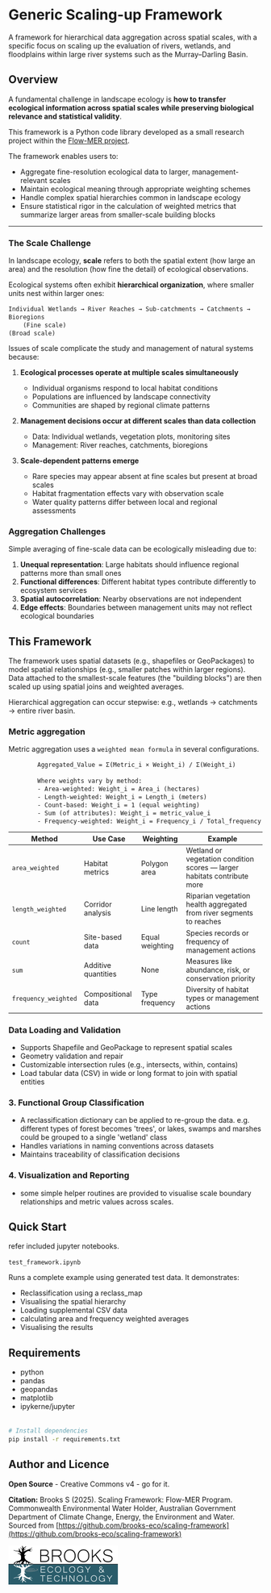 # Generic Scaling-up Framework

A framework for hierarchical data aggregation across spatial scales, with a specific focus on scaling up the evaluation of rivers, wetlands, and floodplains within large river systems such as the Murray–Darling Basin.

## Overview

A fundamental challenge in landscape ecology is **how to transfer ecological information across spatial scales while preserving biological relevance and statistical validity**.

This framework is a Python code library developed as a small research project within the [Flow-MER project](https://www.flow-mer.org.au/).

The framework enables users to:

- Aggregate fine-resolution ecological data to larger, management-relevant scales  
- Maintain ecological meaning through appropriate weighting schemes  
- Handle complex spatial hierarchies common in landscape ecology  
- Ensure statistical rigor in the calculation of weighted metrics that summarize larger areas from smaller-scale building blocks

---

### The Scale Challenge

In landscape ecology, **scale** refers to both the spatial extent (how large an area) and the resolution (how fine the detail) of ecological observations.

Ecological systems often exhibit **hierarchical organization**, where smaller units nest within larger ones:

```text
Individual Wetlands → River Reaches → Sub-catchments → Catchments → Bioregions
    (Fine scale)                                                    (Broad scale)
```

Issues of scale complicate the study and management of natural systems because:

1. **Ecological processes operate at multiple scales simultaneously**
   - Individual organisms respond to local habitat conditions
   - Populations are influenced by landscape connectivity
   - Communities are shaped by regional climate patterns

2. **Management decisions occur at different scales than data collection**
   - Data: Individual wetlands, vegetation plots, monitoring sites
   - Management: River reaches, catchments, bioregions

3. **Scale-dependent patterns emerge**
   - Rare species may appear absent at fine scales but present at broad scales
   - Habitat fragmentation effects vary with observation scale
   - Water quality patterns differ between local and regional assessments

### Aggregation Challenges

Simple averaging of fine-scale data can be ecologically misleading due to:

1. **Unequal representation**: Large habitats should influence regional patterns more than small ones
2. **Functional differences**: Different habitat types contribute differently to ecosystem services
3. **Spatial autocorrelation**: Nearby observations are not independent
4. **Edge effects**: Boundaries between management units may not reflect ecological boundaries

## This Framework

The framework uses spatial datasets (e.g., shapefiles or GeoPackages) to model spatial relationships (e.g., smaller patches within larger regions). Data attached to the smallest-scale features (the "building blocks") are then scaled up using spatial joins and weighted averages.

Hierarchical aggregation can occur stepwise: e.g., wetlands → catchments → entire river basin.

### Metric aggregation

Metric aggregation uses a `weighted mean formula`  in several configurations.

```[]
        Aggregated_Value = Σ(Metric_i × Weight_i) / Σ(Weight_i)

        Where weights vary by method:
        - Area-weighted: Weight_i = Area_i (hectares)
        - Length-weighted: Weight_i = Length_i (meters)
        - Count-based: Weight_i = 1 (equal weighting)
        - Sum (of attributes): Weight_i = metric_value_i
        - Frequency-weighted: Weight_i = Frequency_i / Total_frequency
```

| Method | Use Case | Weighting | Example |
|--------|----------|-----------|---------|
| `area_weighted` | Habitat metrics | Polygon area | Wetland or vegetation condition scores — larger habitats contribute more|
| `length_weighted` | Corridor analysis | Line length | Riparian vegetation health aggregated from river segments to reaches |
| `count` | Site-based data | Equal weighting | Species records or frequency of management actions |
| `sum` | Additive quantities | None | Measures like abundance, risk, or conservation priority |
| `frequency_weighted` | Compositional data | Type frequency | Diversity of habitat types or management actions|

### Data Loading and Validation

- Supports Shapefile and GeoPackage to represent spatial scales
- Geometry validation and repair
- Customizable intersection rules (e.g., intersects, within, contains)
- Load tabular data (CSV) in wide or long format to join with spatial entities

### 3. Functional Group Classification

- A reclassification dictionary can be applied to re-group the data. e.g. different types of forest becomes 'trees', or lakes, swamps and marshes could be grouped to a single 'wetland' class
- Handles variations in naming conventions across datasets
- Maintains traceability of classification decisions

### 4. Visualization and Reporting

- some simple helper routines are provided to visualise scale boundary relationships and metric values across scales.

## Quick Start

refer included jupyter notebooks.

`test_framework.ipynb`

Runs a complete example using generated test data. It demonstrates:

- Reclassification using a reclass_map
- Visualising the spatial hierarchy
- Loading supplemental CSV data
- calculating area and frequency weighted averages
- Visualising the results

## Requirements

- python
- pandas
- geopandas
- matplotlib
- ipykerne/jupyter

```bash

# Install dependencies
pip install -r requirements.txt

```

## Author and Licence

**Open Source** - Creative Commons v4 - go for it.

**Citation:**  Brooks S (2025). Scaling Framework: Flow-MER Program. Commonwealth Environmental Water Holder, Australian Government Department of Climate Change, Energy, the Environment and Water. Sourced from [https://github.com/brooks-eco/scaling-framework](https://github.com/brooks-eco/scaling-framework)

![Brooks Logo](brooks-logo.png)
